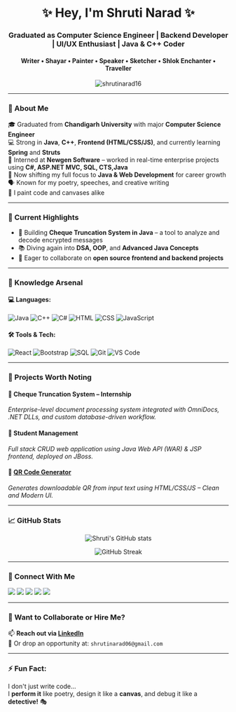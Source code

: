 <h1 align="center">✨ Hey, I'm Shruti Narad ✨</h1>
<h3 align="center">Graduated as Computer Science Engineer | Backend Developer | UI/UX Enthusiast | Java & C++ Coder</h3>
<h4 align="center">Writer • Shayar • Painter • Speaker • Sketcher • Shlok Enchanter • Traveller</h4>

<p align="center">
  <img src="https://komarev.com/ghpvc/?username=shrutinarad16&label=Profile%20views&color=0e75b6&style=flat" alt="shrutinarad16" />
</p>

---

### 🚀 About Me  
🎓 Graduated from **Chandigarh University** with major **Computer Science Engineer**   
💻 Strong in **Java**, **C++**, **Frontend (HTML/CSS/JS)**, and currently learning **Spring** and **Struts**  
🎯 Interned at **Newgen Software** – worked in real-time enterprise projects using **C#, ASP.NET MVC, SQL, CTS,Java**  
🔄 Now shifting my full focus to **Java & Web Development** for career growth  
🗣️ Known for my poetry, speeches, and creative writing  
🎨 I paint code and canvases alike  

---

### 🌟 Current Highlights  
- 🔐 Building **Cheque Truncation System in Java** – a tool to analyze and decode encrypted messages  
- 📚 Diving again into **DSA, OOP**, and **Advanced Java Concepts**  
- 🤝 Eager to collaborate on **open source frontend and backend projects**  

---

### 🧠 Knowledge Arsenal  
#### 💻 Languages:
![Java](https://img.shields.io/badge/Java-ED8B00?style=for-the-badge&logo=java&logoColor=white)
![C++](https://img.shields.io/badge/C++-00599C?style=for-the-badge&logo=c%2B%2B&logoColor=white)
![C#](https://img.shields.io/badge/C%23-239120?style=for-the-badge&logo=c-sharp&logoColor=white)
![HTML](https://img.shields.io/badge/HTML5-E34F26?style=for-the-badge&logo=html5&logoColor=white)
![CSS](https://img.shields.io/badge/CSS3-1572B6?style=for-the-badge&logo=css3&logoColor=white)
![JavaScript](https://img.shields.io/badge/JavaScript-F7DF1E?style=for-the-badge&logo=javascript&logoColor=black)

#### 🛠️ Tools & Tech:
![React](https://img.shields.io/badge/React-20232A?style=for-the-badge&logo=react&logoColor=61DAFB)
![Bootstrap](https://img.shields.io/badge/Bootstrap-563D7C?style=for-the-badge&logo=bootstrap&logoColor=white)
![SQL](https://img.shields.io/badge/SQL-003B57?style=for-the-badge&logo=postgresql&logoColor=white)
![Git](https://img.shields.io/badge/Git-F05032?style=for-the-badge&logo=git&logoColor=white)
![VS Code](https://img.shields.io/badge/VSCode-007ACC?style=for-the-badge&logo=visual-studio-code&logoColor=white)

---

### 🧩 Projects Worth Noting

#### 🔸 Cheque Truncation System – Internship  
*Enterprise-level document processing system integrated with OmniDocs, .NET DLLs, and custom database-driven workflow.*

#### 🔸 Student Management  
*Full stack CRUD web application using Java Web API (WAR) & JSP frontend, deployed on JBoss.*

#### 🔸 [QR Code Generator](https://github.com/shrutinarad16/QR-Code-Generator)  
*Generates downloadable QR from input text using HTML/CSS/JS – Clean and Modern UI.*

---

### 📈 GitHub Stats  
<p align="center">
  <img src="https://github-readme-stats.vercel.app/api?username=shrutinarad16&show_icons=true&theme=tokyonight" alt="Shruti's GitHub stats"/>
</p>

<p align="center">
  <img src="https://github-readme-streak-stats.herokuapp.com/?user=shrutinarad16&theme=tokyonight" alt="GitHub Streak"/>
</p>

---

### 🔗 Connect With Me  

<p align="left">
  <a href="https://linkedin.com/in/shrutinarad16" target="_blank"><img src="https://img.shields.io/badge/LinkedIn-%230077B5.svg?&style=for-the-badge&logo=linkedin&logoColor=white"/></a>
  <a href="https://shrutinarad.netlify.app/" target="_blank"><img src="https://img.shields.io/badge/Portfolio-%23FF5722.svg?&style=for-the-badge&logo=web&logoColor=white"/></a>
  <a href="https://instagram.com/shrutinarad1" target="_blank"><img src="https://img.shields.io/badge/Instagram-%23E4405F.svg?&style=for-the-badge&logo=instagram&logoColor=white"/></a>
  <a href="https://www.hackerrank.com/shrutinarad06" target="_blank"><img src="https://img.shields.io/badge/HackerRank-2EC866?style=for-the-badge&logo=HackerRank&logoColor=white"/></a>
  <a href="https://drive.google.com/file/d/1XoMbWFPhUMtPlLOrVaVj25TW8FQ53mVG/view?usp=drivesdk" target="_blank"><img src="https://img.shields.io/badge/Resume-%231572B6.svg?&style=for-the-badge&logo=google-drive&logoColor=white"/></a>
</p>

---

### 💌 Want to Collaborate or Hire Me?

📫 **Reach out via [LinkedIn](https://www.linkedin.com/in/shruti-narad-108b08230/)**  
📧 Or drop an opportunity at: `shrutinarad06@gmail.com`

---

### ⚡ Fun Fact:  
I don't just write code...  
I **perform it** like poetry, design it like a **canvas**, and debug it like a **detective!** 🎭

